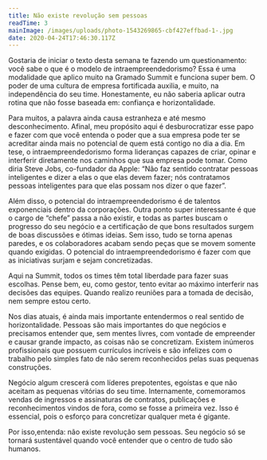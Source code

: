 ```yaml
---
title: Não existe revolução sem pessoas
readTime: 3
mainImage: /images/uploads/photo-1543269865-cbf427effbad-1-.jpg
date: 2020-04-24T17:46:30.117Z
---
```



Gostaria de iniciar o texto desta semana te fazendo um questionamento: você sabe o que é o modelo de intraempreendedorismo? Essa é uma modalidade que aplico muito na Gramado Summit e funciona super bem. O poder de uma cultura de empresa fortificada auxilia, e muito, na independência do seu time. Honestamente, eu não saberia aplicar outra rotina que não fosse baseada em: confiança e horizontalidade.

Para muitos, a palavra ainda causa estranheza e até mesmo desconhecimento. Afinal, meu propósito aqui é desburocratizar esse papo e fazer com que você entenda o poder que a sua empresa pode ter se acreditar ainda mais no potencial de quem está contigo no dia a dia. Em tese, o intraempreendedorismo forma lideranças capazes de criar, opinar e interferir diretamente nos caminhos que sua empresa pode tomar. Como diria Steve Jobs, co-fundador da Apple: “Não faz sentido contratar pessoas inteligentes e dizer a elas o que elas devem fazer; nós contratamos pessoas inteligentes para que elas possam nos dizer o que fazer”.

Além disso, o potencial do intraempreendedorismo é de talentos exponenciais dentro da corporações. Outra ponto super interessante é que o cargo de “chefe” passa a não existir, e todas as partes buscam o progresso do seu negócio e a certificação de que bons resultados surgem de boas discussões e ótimas ideias. Sem isso, tudo se torna apenas paredes, e os colaboradores acabam sendo peças que se movem somente quando exigidas. O potencial do intraempreendedorismo é fazer com que as iniciativas surjam e sejam concretizadas.

Aqui na Summit, todos os times têm total liberdade para fazer suas escolhas. Pense bem, eu, como gestor, tento evitar ao máximo interferir nas decisões das equipes. Quando realizo reuniões para a tomada de decisão, nem sempre estou certo.

Nos dias atuais, é ainda mais importante entendermos o real sentido de horizontalidade. Pessoas são mais importantes do que negócios e precisamos entender que, sem mentes livres, com vontade de empreender e causar grande impacto, as coisas não se concretizam. Existem inúmeros profissionais que possuem currículos incríveis e são infelizes com o trabalho pelo simples fato de não serem reconhecidos pelas suas pequenas construções.

Negócio algum crescerá com líderes prepotentes, egoístas e que não aceitam as pequenas vitórias do seu time. Internamente, comemoramos vendas de ingressos e assinaturas de contratos, publicações e reconhecimentos vindos de fora, como se fosse a primeira vez. Isso é essencial, pois o esforço para concretizar qualquer meta é gigante.

Por isso,entenda: não existe revolução sem pessoas. Seu negócio só se tornará sustentável quando você entender que o centro de tudo são humanos.